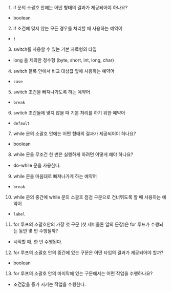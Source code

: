 1. if 문의 소괄호 안에는 어떤 형태의 결과가 제공되어야 하나요?
- boolean
2. if 조건에 맞지 않는 모든 경우를 처리할 때 사용하는 예약어
- `!`
3. switch를 사용할 수 있는 기본 자료형의 타입
- long 을 제외한 정수형 (byte, short, int, long, char)
4. switch 블록 안에서 비교 대상값 앞에 사용하는 예약어
- `case`
5. switch 조건을 빠져나가도록 하는 예약어
- `break`
6. switch 조건들에 맞지 않을 때 기본 처리를 하기 위한 예약어
- `default`
7. while 문의 소괄호 안에는 어떤 형태의 결과가 제공되어야 하나요?
- boolean
8. while 문을 무조건 한 번은 실행하게 하려면 어떻게 해야 하나요?
- do-while 문을 사용한다.
9. while 문을 마음대로 빠져나가게 하는 예약어
- `break`
10. while 문의 중간에 while 문의 소괄호 점검 구문으로 건너뛰도록 할 때 사용하는 예약어
- `label`
11. for 루프의 소괄호안의 가장 첫 구문 (첫 세미콜론 앞의 문장)은 for 루프가 수행되는 동안 몇 번 수행될까?
- 시작할 때, 한 번 수행된다.
12. for 루프의 소괄호 안의 중간에 있는 구문은 어떤 타입의 결과가 제공되어야 할까?
- boolean
13. for 루프의 소괄호 안의 마지막에 있는 구문에서는 어떤 작업을 수행하나요?
- 조건값을 증가 시키는 작업을 수행한다.

